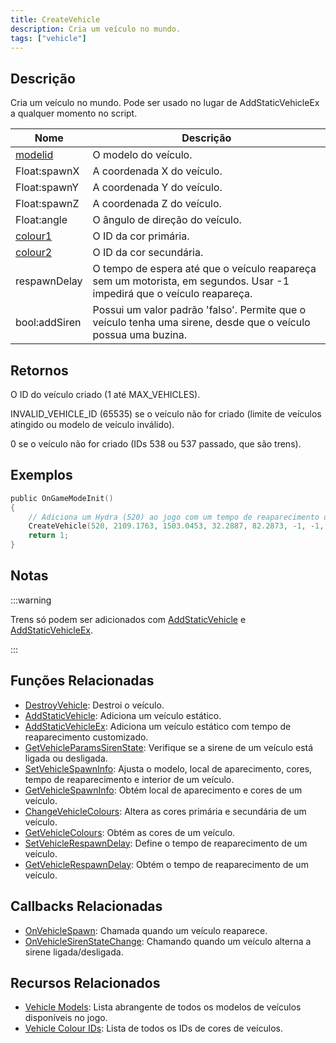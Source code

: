 ```yaml
---
title: CreateVehicle
description: Cria um veículo no mundo.
tags: ["vehicle"]
---
```


## Descrição

Cria um veículo no mundo. Pode ser usado no lugar de AddStaticVehicleEx a qualquer momento no script.

| Nome                                   | Descrição                                                                                                          |
| -------------------------------------- | -------------------------------------------------------------------------------------------------------------------- |
| [modelid](../resources/vehicleid)      | O modelo do veículo.                                                                                           |
| Float:spawnX                           | A coordenada X do veículo.                                                                                    |
| Float:spawnY                           | A coordenada Y do veículo.                                                                                    |
| Float:spawnZ                           | A coordenada Z do veículo.                                                                                    |
| Float:angle                            | O ângulo de direção do veículo.                                                                                    |
| [colour1](../resources/vehiclecolorid) | O ID da cor primária.                                                                                                |
| [colour2](../resources/vehiclecolorid) | O ID da cor secundária.                                                                                              |
| respawnDelay                           | O tempo de espera até que o veículo reapareça sem um motorista, em segundos. Usar -1 impedirá que o veículo reapareça. |
| bool:addSiren                          | Possui um valor padrão 'falso'. Permite que o veículo tenha uma sirene, desde que o veículo possua uma buzina.                  |

## Retornos

O ID do veículo criado (1 até MAX_VEHICLES).

INVALID_VEHICLE_ID (65535) se o veículo não for criado (limite de veículos atingido ou modelo de veículo inválido).

0 se o veículo não for criado (IDs 538 ou 537 passado, que são trens).

## Exemplos

```c
public OnGameModeInit()
{
    // Adiciona um Hydra (520) ao jogo com um tempo de reaparecimento de 60 segundos
    CreateVehicle(520, 2109.1763, 1503.0453, 32.2887, 82.2873, -1, -1, 60);
    return 1;
}
```

## Notas

:::warning

Trens só podem ser adicionados com [AddStaticVehicle](AddStaticVehicle) e [AddStaticVehicleEx](AddStaticVehicleEx).

:::

## Funções Relacionadas

- [DestroyVehicle](DestroyVehicle): Destroi o veículo.
- [AddStaticVehicle](AddStaticVehicle): Adiciona um veículo estático.
- [AddStaticVehicleEx](AddStaticVehicleEx): Adiciona um veículo estático com tempo de reaparecimento customizado.
- [GetVehicleParamsSirenState](GetVehicleParamsSirenState): Verifique se a sirene de um veículo está ligada ou desligada.
- [SetVehicleSpawnInfo](SetVehicleSpawnInfo): Ajusta o modelo, local de aparecimento, cores, tempo de reaparecimento e interior de um veículo.
- [GetVehicleSpawnInfo](GetVehicleSpawnInfo): Obtém local de aparecimento e cores de um veículo. 
- [ChangeVehicleColours](ChangeVehicleColours): Altera as cores primária e secundária de um veículo.
- [GetVehicleColours](GetVehicleColours): Obtém as cores de um veículo.
- [SetVehicleRespawnDelay](SetVehicleRespawnDelay): Define o tempo de reaparecimento de um veículo.
- [GetVehicleRespawnDelay](GetVehicleRespawnDelay): Obtém o tempo de reaparecimento de um veículo.

## Callbacks Relacionadas

- [OnVehicleSpawn](../callbacks/OnVehicleSpawn): Chamada quando um veículo reaparece.
- [OnVehicleSirenStateChange](../callbacks/OnVehicleSirenStateChange): Chamando quando um veículo alterna a sirene ligada/desligada.

## Recursos Relacionados

- [Vehicle Models](../resources/vehicleid): Lista abrangente de todos os modelos de veículos disponíveis no jogo.
- [Vehicle Colour IDs](../resources/vehiclecolorid): Lista de todos os IDs de cores de veículos.
